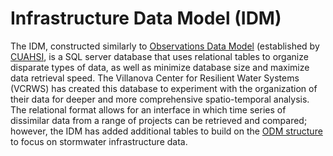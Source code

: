 # Infrastructure Data Model (IDM)
The IDM, constructed similarly to [Observations Data Model](https://doi.org/10.1029/2007WR006392) (established by [CUAHSI](https://www.cuahsi.org/), is a SQL server database that uses relational tables to organize disparate types of data, as well as minimize database size and maximize data retrieval speed. The Villanova Center for Resilient Water Systems (VCRWS) has created this database to experiment with the organization of their data for deeper and more comprehensive spatio-temporal analysis. The relational format allows for an interface in which time series of dissimilar data from a range of projects can be retrieved and compared; however, the IDM has added additional tables to build on the [ODM structure](https://github.com/ODM2/ODM2) to focus on stormwater infrastructure data. 
